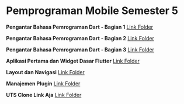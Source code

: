 # Pemprograman Mobile Semester 5

**Pengantar Bahasa Pemrograman Dart - Bagian 1**
[Link Folder](https://github.com/iannstronaut/Mobile-Prog/tree/Pertemuan2)

**Pengantar Bahasa Pemrograman Dart - Bagian 2**
[Link Folder](https://github.com/iannstronaut/Mobile-Prog/tree/Pertemuan3)

**Pengantar Bahasa Pemrograman Dart - Bagian 3**
[Link Folder](https://github.com/iannstronaut/Mobile-Prog/tree/Pertemuan4)

**Aplikasi Pertama dan Widget Dasar Flutter**
[Link Folder](https://github.com/iannstronaut/Mobile-Prog/tree/Pertemuan5)

**Layout dan Navigasi**
[Link Folder](https://github.com/iannstronaut/Mobile-Prog/tree/Pertemuan6)

**Manajemen Plugin**
[Link Folder](https://github.com/iannstronaut/Mobile-Prog/tree/Pertemuan7)

**UTS Clone Link Aja**
[Link Folder](https://github.com/iannstronaut/Mobile-Prog/tree/UTS/linkaja_v2)
